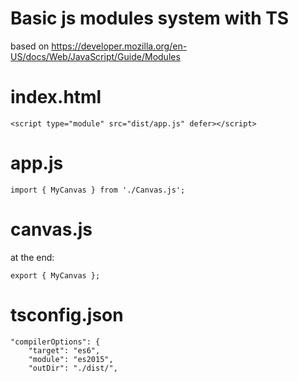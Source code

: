 # Basic js modules system with TS
based on
https://developer.mozilla.org/en-US/docs/Web/JavaScript/Guide/Modules

# index.html
```
<script type="module" src="dist/app.js" defer></script>
```

# app.js
```
import { MyCanvas } from './Canvas.js';
```

# canvas.js
at the end:
```
export { MyCanvas };
```

# tsconfig.json
```  
"compilerOptions": {
    "target": "es6",
    "module": "es2015",
    "outDir": "./dist/", 
```